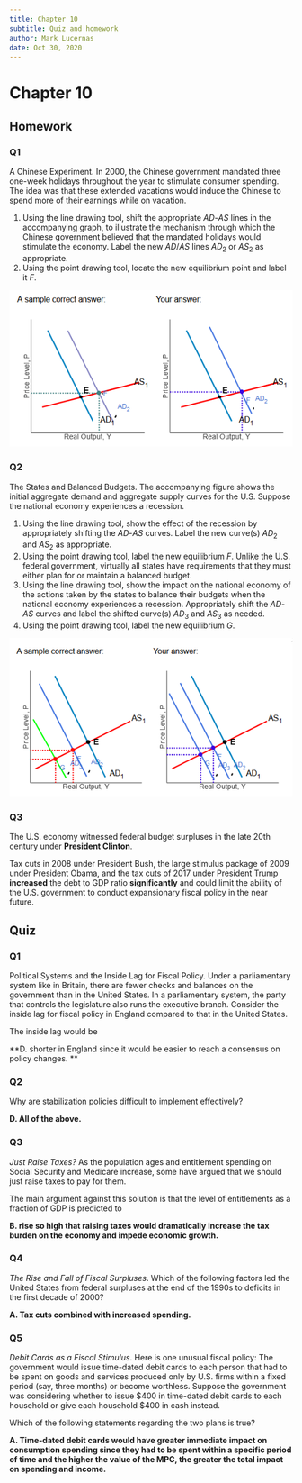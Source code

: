 ```yaml
---
title: Chapter 10
subtitle: Quiz and homework
author: Mark Lucernas
date: Oct 30, 2020
---
```



# Chapter 10

## Homework

### Q1

A Chinese Experiment. In 2000, the Chinese government mandated three one-week
holidays throughout the year to stimulate consumer spending. The idea was that
these extended vacations would induce the Chinese to spend more of their
earnings while on vacation.

1. Using the line drawing tool, shift the appropriate $AD$-$AS$ lines in the
   accompanying graph, to illustrate the mechanism through which the Chinese
   government believed that the mandated holidays would stimulate the economy.
   Label the new $AD/AS$ lines $AD_{2}$ or $AS_{2}$ as appropriate.
2. Using the point drawing tool, locate the new equilibrium point and label it
   $F$.

![Homework 1](../../../../files/fall-2020/ECON-120/chapter-10/homework_1.png)

### Q2

The States and Balanced Budgets. The accompanying figure shows the initial
aggregate demand and aggregate supply curves for the U.S.  Suppose the national
economy experiences a recession.

1. Using the line drawing tool, show the effect of the recession by
   appropriately shifting the $AD$-$AS$ curves. Label the new curve(s) $AD_{2}$
   and $AS_{2}$ as appropriate.
2. Using the point drawing tool, label the new equilibrium $F$.  Unlike the U.S.
   federal government, virtually all states have requirements that they must
   either plan for or maintain a balanced budget.
3. Using the line drawing tool, show the impact on the national economy of the
   actions taken by the states to balance their budgets when the national
   economy experiences a recession. Appropriately shift the $AD$-$AS$ curves and
   label the shifted curve(s) $AD_{3}$ and $AS_{3}$ as needed.
4. Using the point drawing tool, label the new equilibrium $G$.

![Homework 2](../../../../files/fall-2020/ECON-120/chapter-10/homework_2.png)

### Q3

The U.S. economy witnessed federal budget surpluses in the late 20th century
under **President Clinton**.

Tax cuts in 2008 under President Bush, the large stimulus package of 2009 under
President Obama, and the tax cuts of 2017 under President Trump **increased**
the debt to GDP ratio **significantly** and could limit the ability of the U.S.
government to conduct expansionary fiscal policy in the near future.


## Quiz

### Q1

Political Systems and the Inside Lag for Fiscal Policy. Under a parliamentary
system like in Britain, there are fewer checks and balances on the government
than in the United States. In a parliamentary system, the party that controls
the legislature also runs the executive branch. Consider the inside lag for
fiscal policy in England compared to that in the United States.

The inside lag would be

**D. shorter in England since it would be easier to reach a consensus on policy
changes. **

### Q2

Why are stabilization policies difficult to implement effectively?

**D. All of the above.**

### Q3

_Just Raise Taxes?_ As the population ages and entitlement spending on Social
Security and Medicare increase, some have argued that we should just raise taxes
to pay for them.

The main argument against this solution is that the level of entitlements as a
fraction of GDP is predicted to

**B. rise so high that raising taxes would dramatically increase the tax burden
on the economy and impede economic growth.**

### Q4

_The Rise and Fall of Fiscal Surpluses_. Which of the following factors led the
United States from federal surpluses at the end of the 1990s to deficits in the
first decade of 2000?

**A. Tax cuts combined with increased spending.**

### Q5

_Debit Cards as a Fiscal Stimulus_. Here is one unusual fiscal policy: The
government would issue time-dated debit cards to each person that had to be
spent on goods and services produced only by U.S. firms within a fixed period
(say, three months) or become worthless. Suppose the government was considering
whether to issue \$400 in time-dated debit cards to each household or give each
household \$400 in cash instead.

Which of the following statements regarding the two plans is true?

**A. Time-dated debit cards would have greater immediate impact on consumption
spending since they had to be spent within a specific period of time and the
higher the value of the MPC, the greater the total impact on spending and
income.**




